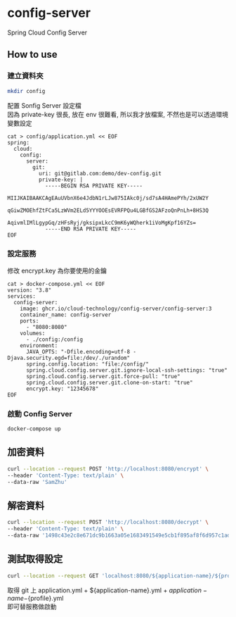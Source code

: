 # config-server
Spring Cloud Config Server

## How to use

### 建立資料夾
``` bash
mkdir config
```

配置 Sonfig Server 設定檔  
因為 private-key 很長, 放在 env 很難看, 所以我才放檔案, 不然也是可以透過環境變數設定
```
cat > config/application.yml << EOF
spring:
  cloud:
    config:
      server:
        git:
          uri: git@gitlab.com:demo/dev-config.git
          private-key: |
            -----BEGIN RSA PRIVATE KEY-----
            MIIJKAIBAAKCAgEAuUVbnX6e4JdbN1rLJw875IAkc0j/sd7sA4HAmePYh/2xUW2Y
            qGiwZMOEhfZtFCa5LzWVm2ELd5YYYOOEsEVRFPQu4LGBfGS2AFzoQnPnLh+8HS3Q
            AqivmlIMlLgypGq/zHFsRyj/gksipxLkcC9mK6yWQherk1iVoMgKpf16YZs=
            -----END RSA PRIVATE KEY-----
EOF
```

### 設定服務  
修改 encrypt.key 為你要使用的金鑰
```
cat > docker-compose.yml << EOF
version: "3.8"
services:
  config-server:
    image: ghcr.io/cloud-technology/config-server/config-server:3
    container_name: config-server
    ports:
      - "8080:8080"
    volumes:
      - ./config:/config
    environment:
      JAVA_OPTS: "-Dfile.encoding=utf-8 -Djava.security.egd=file:/dev/./urandom"
      spring.config.location: "file:/config/"
      spring.cloud.config.server.git.ignore-local-ssh-settings: "true"
      spring.cloud.config.server.git.force-pull: "true"
      spring.cloud.config.server.git.clone-on-start: "true"
      encrypt.key: "12345678"
EOF
```

### 啟動 Config Server
```
docker-compose up
```

## 加密資料
``` bash
curl --location --request POST 'http://localhost:8080/encrypt' \
--header 'Content-Type: text/plain' \
--data-raw 'SamZhu'
```

## 解密資料
```bash
curl --location --request POST 'http://localhost:8080/decrypt' \
--header 'Content-Type: text/plain' \
--data-raw '1498c43e2c8e671dc9b1663a05e1683491549e5cb1f895af8f6d957c1ad2bc80'
```

## 測試取得設定
``` bash
curl --location --request GET 'localhost:8080/${application-name}/${profile}'
```
取得 git 上 application.yml + ${application-name}.yml + ${application-name}-${profile}.yml  
即可替服務做啟動
